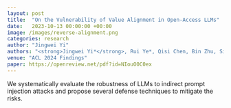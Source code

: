 ```yaml
---
layout: post
title:  "On the Vulnerability of Value Alignment in Open-Access LLMs"
date:   2023-10-13 00:00:00 +00:00
image: /images/reverse-alignment.png
categories: research
author: "Jingwei Yi"
authors: "<strong>Jingwei Yi*</strong>, Rui Ye*, Qisi Chen, Bin Zhu, Siheng Chen, Defu Lian, Guangzhong Sun, Xing Xie, Fangzhao Wu"
venue: "ACL 2024 Findings"
paper: https://openreview.net/pdf?id=NIouO0C0ex
---
```

We systematically evaluate the robustness of LLMs to indirect prompt injection attacks and propose several defense techniques to mitigate the risks.